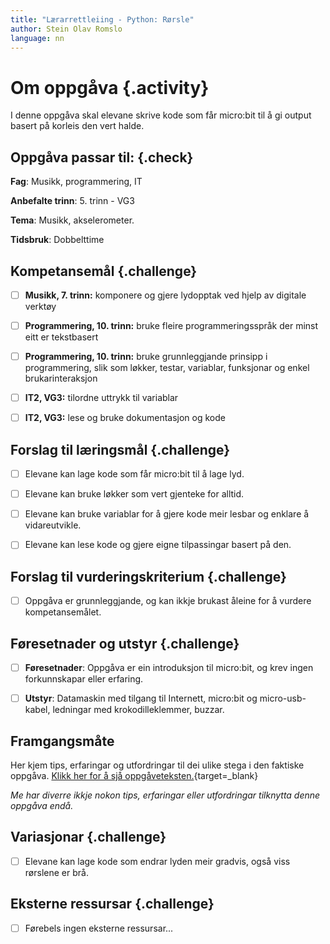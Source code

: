 ```yaml
---
title: "Lærarrettleiing - Python: Rørsle"
author: Stein Olav Romslo
language: nn
---
```



# Om oppgåva {.activity}

I denne oppgåva skal elevane skrive kode som får micro:bit til å gi output
basert på korleis den vert halde.

## Oppgåva passar til: {.check}

__Fag__: Musikk, programmering, IT

__Anbefalte trinn__: 5. trinn - VG3

__Tema__: Musikk, akselerometer.

__Tidsbruk__: Dobbelttime

## Kompetansemål {.challenge}

- [ ] __Musikk, 7. trinn:__ komponere og gjere lydopptak ved hjelp av digitale
  verktøy

- [ ] __Programmering, 10. trinn:__ bruke fleire programmeringsspråk der minst
  eitt er tekstbasert

- [ ] __Programmering, 10. trinn:__ bruke grunnleggjande prinsipp i
  programmering, slik som løkker, testar, variablar, funksjonar og enkel
  brukarinteraksjon

- [ ] __IT2, VG3:__ tilordne uttrykk til variablar

- [ ] __IT2, VG3:__ lese og bruke dokumentasjon og kode

## Forslag til læringsmål {.challenge}

- [ ] Elevane kan lage kode som får micro:bit til å lage lyd.

- [ ] Elevane kan bruke løkker som vert gjenteke for alltid.

- [ ] Elevane kan bruke variablar for å gjere kode meir lesbar og enklare å
  vidareutvikle.

- [ ] Elevane kan lese kode og gjere eigne tilpassingar basert på den.

## Forslag til vurderingskriterium {.challenge}

- [ ] Oppgåva er grunnleggjande, og kan ikkje brukast åleine for å vurdere
  kompetansemålet.

## Føresetnader og utstyr {.challenge}

- [ ] __Føresetnader__: Oppgåva er ein introduksjon til micro:bit, og krev
  ingen forkunnskapar eller erfaring.

- [ ] __Utstyr__: Datamaskin med tilgang til Internett, micro:bit og
  micro-usb-kabel, ledningar med krokodilleklemmer, buzzar.

## Framgangsmåte

Her kjem tips, erfaringar og utfordringar til dei ulike stega i den faktiske
oppgåva. [Klikk her for å sjå
oppgåveteksten.](../python_movement/python_movement_nn.html){target=_blank}

_Me har diverre ikkje nokon tips, erfaringar eller utfordringar tilknytta denne
oppgåva endå._

## Variasjonar {.challenge}

- [ ] Elevane kan lage kode som endrar lyden meir gradvis, også viss rørslene er
  brå.

## Eksterne ressursar {.challenge}

- [ ] Førebels ingen eksterne ressursar...
